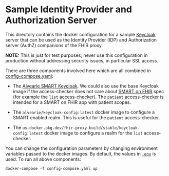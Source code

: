 # Sample Identity Provider and Authorization Server

This directory contains the docker configuration for a sample
[Keycloak](https://www.keycloak.org/) server that can be used as the Identity
Provider (IDP) and Authorization server (AuthZ) companions of the FHIR proxy.

**NOTE:** This is just for test purposes; never use this configuration in
production without addressing security issues, in particular SSL access.

There are three components involved here which are all combined in
[config-compose.yaml](config-compose.yaml):

- The
  [Alvearie SMART Keycloak](https://github.com/Alvearie/keycloak-extensions-for-fhir).
  We could also use the base Keycloak image if the access-checker does not care
  about [SMART on FHIR](http://www.hl7.org/fhir/smart-app-launch/) spec (for
  example the
  [`list` access-checker](../../plugins/src/main/java/com/google/fhir/gateway/plugin/ListAccessChecker.java)).
  The
  [`patient` access-checker](../../plugins/src/main/java/com/google/fhir/gateway/plugin/PatientAccessChecker.java)
  is intended for a SMART on FHIR app with patient scopes.

- The `alvearie/keycloak-config:latest` docker image to configure a SMART
  enabled realm. This is useful for the `patient` access-checker.

- The `us-docker.pkg.dev/fhir-proxy-build/stable/keycloak-config:latest` docker
  image to configure a realm for the `list` access-checker.

You can change the configuration parameters by changing environment variables
passed to the docker images. By default, the values in [`.env`](.env) is used.
To run all above components:

```shell
docker-compose -f config-compose.yaml up
```
